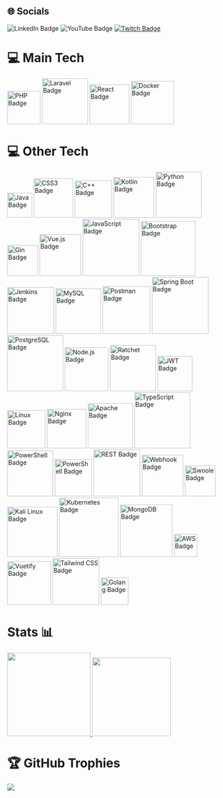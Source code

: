 <div>
  <h2>🌐 Socials</h2>
  <img src="https://img.shields.io/badge/LinkedIn-0A66C2?style=flat-square&logo=linkedin&logoColor=white" alt="LinkedIn Badge">
  <img src="https://img.shields.io/badge/YouTube-FF0000?style=flat-square&logo=youtube&logoColor=white" alt="YouTube Badge">
  <a href="https://www.twitch.tv/dropedala">
    <img src="https://img.shields.io/badge/Twitch-%239146FF?style=flat-square&logo=twitch&logoColor=white" alt="Twitch Badge">
  </a>
</div>
<div>
  <h1>💻 Main Tech</h1>
  <img src="https://img.shields.io/badge/PHP-777BB4?style=flat-square&logo=php&logoColor=white" alt="PHP Badge" width="76">
  <img src="https://img.shields.io/badge/Laravel-FF2D20?style=flat-square&logo=laravel&logoColor=white" alt="Laravel Badge" width="105">
  <img src="https://img.shields.io/badge/React-61DAFB?style=flat-square&logo=react&logoColor=white" alt="React Badge" width="91">
  <img src="https://img.shields.io/badge/Docker-2496ED?style=flat-square&logo=docker&logoColor=white" alt="Docker Badge" width="99">
</div>

<div>
  <h1>💻 Other Tech</h1>
  <img src="https://img.shields.io/badge/Java-007396?style=flat-square&logo=java&logoColor=white" alt="Java Badge" width="57">
  <img src="https://img.shields.io/badge/CSS3-1572B6?style=flat-square&logo=css3&logoColor=white" alt="CSS3 Badge" width="90">
  <img src="https://img.shields.io/badge/C++-00599C?style=flat-square&logo=c%2B%2B&logoColor=white" alt="C++ Badge" width="85">
  <img src="https://img.shields.io/badge/Kotlin-0095D5?style=flat-square&logo=kotlin&logoColor=white" alt="Kotlin Badge" width="93">
  <img src="https://img.shields.io/badge/Python-3776AB?style=flat-square&logo=python&logoColor=white" alt="Python Badge" width="105">
  <img src="https://img.shields.io/badge/Gin-00ADD8?style=flat-square&logo=go&logoColor=white" alt="Gin Badge" width="70">
  <img src="https://img.shields.io/badge/Vue.js-4FC08D?style=flat-square&logo=vue.js&logoColor=white" alt="Vue.js Badge" width="95">
  <img src="https://img.shields.io/badge/JavaScript-F7DF1E?style=flat-square&logo=javascript&logoColor=black" alt="JavaScript Badge" width="130">
  <img src="https://img.shields.io/badge/Bootstrap-563D7C?style=flat-square&logo=bootstrap&logoColor=white" alt="Bootstrap Badge" width="125">
  <img src="https://img.shields.io/badge/Jenkins-D24939?style=flat-square&logo=jenkins&logoColor=white" alt="Jenkins Badge" width="107">
  <img src="https://img.shields.io/badge/MySQL-4479A1?style=flat-square&logo=mysql&logoColor=white" alt="MySQL Badge" width="104">
  <img src="https://img.shields.io/badge/Postman-FF6C37?style=flat-square&logo=postman&logoColor=white" alt="Postman Badge" width="109">
  <img src="https://img.shields.io/badge/Spring_Boot-6DB33F?style=flat-square&logo=spring-boot&logoColor=white" alt="Spring Boot Badge" width="130">
  <img src="https://img.shields.io/badge/PostgreSQL-336791?style=flat-square&logo=postgresql&logoColor=white" alt="PostgreSQL Badge" width="128">
  <img src="https://img.shields.io/badge/Node.js-339933?style=flat-square&logo=node.js&logoColor=white" alt="Node.js Badge" width="100">
  <img src="https://img.shields.io/badge/Ratchet-9B59B6?style=flat-square&logo=php&logoColor=white" alt="Ratchet Badge" width="105">
  <img src="https://img.shields.io/badge/JWT-000000?style=flat-square&logo=jsonwebtokens&logoColor=white" alt="JWT Badge" width="80">
  <img src="https://img.shields.io/badge/Linux-FCC624?style=flat-square&logo=linux&logoColor=black" alt="Linux Badge" width="87">
  <img src="https://img.shields.io/badge/Nginx-009639?style=flat-square&logo=nginx&logoColor=white" alt="Nginx Badge" width="90">
  <img src="https://img.shields.io/badge/Apache-D22128?style=flat-square&logo=apache&logoColor=white" alt="Apache Badge" width="103">
  <img src="https://img.shields.io/badge/TypeScript-007ACC?style=flat-square&logo=typescript&logoColor=white" alt="TypeScript Badge" width="128">
  <img src="https://img.shields.io/badge/PowerShell-5391FE?style=flat-square&logo=powershell&logoColor=white" alt="PowerShell Badge" width="105">
  <img src="https://img.shields.io/badge/Sass-CC6699?style=for-the-badge&logo=sass&logoColor=white" alt="PowerShell Badge" width="85">
  <img src="https://img.shields.io/badge/REST-API-blue?style=for-the-badge" alt="REST Badge" width="107">
  <img src="https://img.shields.io/badge/Webhook-brightgreen?style=for-the-badge" alt="Webhook Badge" width="95">
  <img src="https://img.shields.io/badge/Swoole-007ACC?style=flat-square&logo=swoole&logoColor=white" alt="Swoole Badge" width="70">
  <img src="https://img.shields.io/badge/Kali%20Linux-green?style=flat-square&logo=kali-linux&logoColor=white" alt="Kali Linux Badge" width="115">
  <img src="https://img.shields.io/badge/Kubernetes-326CE5?style=flat-square&logo=kubernetes&logoColor=white" alt="Kubernetes Badge" width="136">
  <img src="https://img.shields.io/badge/MongoDB-47A248?style=flat-square&logo=mongodb&logoColor=white" alt="MongoDB Badge" width="120">
  <img src="https://img.shields.io/badge/AWS-232F3E?style=flat-square&logo=amazonaws&logoColor=white" alt="AWS Badge" width="53">
  <img src="https://img.shields.io/badge/Vuetify-1867C0?style=flat-square&logo=vuetify&logoColor=white" alt="Vuetify Badge" width="100">
  <img src="https://img.shields.io/badge/Tailwind-38B2AC?style=flat-square&logo=tailwindcss&logoColor=white" alt="Tailwind CSS Badge" width="107">
  <img src="https://img.shields.io/badge/Go-00ADD8?style=flat-square&logo=go&logoColor=white" alt="Golang Badge" width="63">
</div>

<div>
  <h1>Stats 📊</h1>
  <a href="https://github.com/flitzso">
    <img height="191em" src="https://github-readme-stats.vercel.app/api/top-langs/?username=flitzso&layout=compact&langs_count=10&theme=dark"/>
    <img height="180em" src="https://github-readme-stats.vercel.app/api?username=flitzso&show_icons=true&theme=dark&include_all_commits=true&count_private=true"/>
  </a>
</div>

<div>
  <h1>🏆 GitHub Trophies</h1>
 <img src="https://github-profile-trophy.vercel.app/?username=flitzso"/>
</div>

</div>
